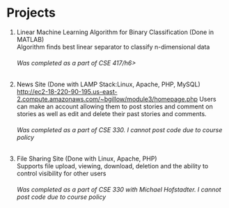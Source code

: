 # Projects
1. Linear Machine Learning Algorithm for Binary Classification (Done in MATLAB) <br>
   <t> Algorithm finds best linear separator to classify n-dimensional data 
    </t>
    <h6>Was completed as a part of CSE 417/h6>
2. News Site (Done with LAMP Stack:Linux, Apache, PHP, MySQL) <br> http://ec2-18-220-90-195.us-east-2.compute.amazonaws.com/~bgillow/module3/homepage.php 
    <t>Users can make an account allowing them to post stories and comment on stories as well as edit and delete their past stories and comments. </t> 
   <h6>Was completed as a part of CSE 330. I cannot post code due to course policy</h6>
3. File Sharing Site (Done with Linux, Apache, PHP) <br> 
 <t> Supports file upload, viewing, download, deletion and the ability to control visibility for other users 
   <h6>Was completed as a part of CSE 330 with Michael Hofstadter. I cannot post code due to course policy</h6>
   </t>
